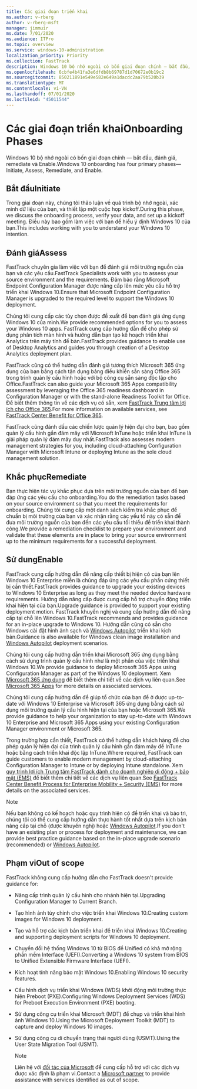 ```yaml
---
title: Các giai đoạn triển khai
ms.author: v-rberg
author: v-rberg-msft
manager: jimmuir
ms.date: 7/01/2020
ms.audience: ITPro
ms.topic: overview
ms.service: windows-10-administration
localization_priority: Priority
ms.collection: FastTrack
description: Windows 10 bộ nhớ ngoài có bốn giai đoạn chính — bắt đầu, đánh giá, remediate và Enable.
ms.openlocfilehash: 6cbfe4b41fa3e6dfdb8b69787d1d70672e0b19c2
ms.sourcegitcommit: 850211891e549e582e649a1dacdc2aa79b520b39
ms.translationtype: MT
ms.contentlocale: vi-VN
ms.lasthandoff: 07/01/2020
ms.locfileid: "45011544"
---
```

# <a name="onboarding-phases"></a><span data-ttu-id="7f540-103">Các giai đoạn triển khai</span><span class="sxs-lookup"><span data-stu-id="7f540-103">Onboarding Phases</span></span>

<span data-ttu-id="7f540-104">Windows 10 bộ nhớ ngoài có bốn giai đoạn chính — bắt đầu, đánh giá, remediate và Enable.</span><span class="sxs-lookup"><span data-stu-id="7f540-104">Windows 10 onboarding has four primary phases—Initiate, Assess, Remediate, and Enable.</span></span>

## <a name="initiate"></a><span data-ttu-id="7f540-105">Bắt đầu</span><span class="sxs-lookup"><span data-stu-id="7f540-105">Initiate</span></span>

<span data-ttu-id="7f540-106">Trong giai đoạn này, chúng tôi thảo luận về quá trình bộ nhớ ngoài, xác minh dữ liệu của bạn, và thiết lập một cuộc họp kickoff.</span><span class="sxs-lookup"><span data-stu-id="7f540-106">During this phase, we discuss the onboarding process, verify your data, and set up a kickoff meeting.</span></span> <span data-ttu-id="7f540-107">Điều này bao gồm làm việc với bạn để hiểu ý định Windows 10 của bạn.</span><span class="sxs-lookup"><span data-stu-id="7f540-107">This includes working with you to understand your Windows 10 intention.</span></span>

## <a name="assess"></a><span data-ttu-id="7f540-108">Đánh giá</span><span class="sxs-lookup"><span data-stu-id="7f540-108">Assess</span></span>

<span data-ttu-id="7f540-109">FastTrack chuyên gia làm việc với bạn để đánh giá môi trường nguồn của bạn và các yêu cầu.</span><span class="sxs-lookup"><span data-stu-id="7f540-109">FastTrack Specialists work with you to assess your source environment and the requirements.</span></span> <span data-ttu-id="7f540-110">Đảm bảo rằng Microsoft Endpoint Configuration Manager được nâng cấp lên mức yêu cầu hỗ trợ triển khai Windows 10.</span><span class="sxs-lookup"><span data-stu-id="7f540-110">Ensure that Microsoft Endpoint Configuration Manager is upgraded to the required level to support the Windows 10 deployment.</span></span> 

<span data-ttu-id="7f540-111">Chúng tôi cung cấp các tùy chọn được đề xuất để bạn đánh giá ứng dụng Windows 10 của mình.</span><span class="sxs-lookup"><span data-stu-id="7f540-111">We provide recommended options for you to assess your Windows 10 apps.</span></span> <span data-ttu-id="7f540-112">FastTrack cung cấp hướng dẫn để cho phép sử dụng phân tích màn hình và hướng dẫn bạn tạo kế hoạch triển khai Analytics trên máy tính để bàn.</span><span class="sxs-lookup"><span data-stu-id="7f540-112">FastTrack provides guidance to enable use of Desktop Analytics and guides you through creation of a Desktop Analytics deployment plan.</span></span>

<span data-ttu-id="7f540-113">FastTrack cũng có thể hướng dẫn đánh giá tương thích Microsoft 365 ứng dụng của bạn bằng cách tận dụng bảng điều khiển sẵn sàng Office 365 trong trình quản lý cấu hình hoặc với bộ công cụ sẵn sàng độc lập cho Office.</span><span class="sxs-lookup"><span data-stu-id="7f540-113">FastTrack can also guide your Microsoft 365 Apps compatibility assessment by leveraging the Office 365 readiness dashboard in Configuration Manager or with the stand-alone Readiness Toolkit for Office.</span></span> <span data-ttu-id="7f540-114">Để biết thêm thông tin về các dịch vụ có sẵn, xem [FastTrack Trung tâm lợi ích cho Office 365](O365-fasttrack-benefit-for-office-365.md).</span><span class="sxs-lookup"><span data-stu-id="7f540-114">For more information on available services, see [FastTrack Center Benefit for Office 365](O365-fasttrack-benefit-for-office-365.md).</span></span> 

<span data-ttu-id="7f540-115">FastTrack cũng đánh dấu các chiến lược quản lý hiện đại cho bạn, bao gồm quản lý cấu hình gắn đám mây với Microsoft InTune hoặc triển khai InTune là giải pháp quản lý đám mây duy nhất.</span><span class="sxs-lookup"><span data-stu-id="7f540-115">FastTrack also assesses modern management strategies for you, including cloud-attaching Configuration Manager with Microsoft Intune or deploying Intune as the sole cloud management solution.</span></span>

## <a name="remediate"></a><span data-ttu-id="7f540-116">Khắc phục</span><span class="sxs-lookup"><span data-stu-id="7f540-116">Remediate</span></span>

<span data-ttu-id="7f540-117">Bạn thực hiện tác vụ khắc phục dựa trên môi trường nguồn của bạn để bạn đáp ứng các yêu cầu cho onboarding.</span><span class="sxs-lookup"><span data-stu-id="7f540-117">You do the remediation tasks based on your source environment so that you meet the requirements for onboarding.</span></span> <span data-ttu-id="7f540-118">Chúng tôi cung cấp một danh sách kiểm tra khắc phục để chuẩn bị môi trường của bạn và xác nhận rằng các yếu tố này có sẵn để đưa môi trường nguồn của bạn đến các yêu cầu tối thiểu để triển khai thành công.</span><span class="sxs-lookup"><span data-stu-id="7f540-118">We provide a remediation checklist to prepare your environment and validate that these elements are in place to bring your source environment up to the minimum requirements for a successful deployment.</span></span> 

## <a name="enable"></a><span data-ttu-id="7f540-119">Sử dung</span><span class="sxs-lookup"><span data-stu-id="7f540-119">Enable</span></span>

<span data-ttu-id="7f540-120">FastTrack cung cấp hướng dẫn để nâng cấp thiết bị hiện có của bạn lên Windows 10 Enterprise miễn là chúng đáp ứng các yêu cầu phần cứng thiết bị cần thiết.</span><span class="sxs-lookup"><span data-stu-id="7f540-120">FastTrack provides guidance to upgrade your existing devices to Windows 10 Enterprise as long as they meet the needed device hardware requirements.</span></span> <span data-ttu-id="7f540-121">Hướng dẫn nâng cấp được cung cấp hỗ trợ chuyển động triển khai hiện tại của bạn.</span><span class="sxs-lookup"><span data-stu-id="7f540-121">Upgrade guidance is provided to support your existing deployment motion.</span></span> <span data-ttu-id="7f540-122">FastTrack khuyến nghị và cung cấp hướng dẫn để nâng cấp tại chỗ lên Windows 10.</span><span class="sxs-lookup"><span data-stu-id="7f540-122">FastTrack recommends and provides guidance for an in-place upgrade to Windows 10.</span></span> <span data-ttu-id="7f540-123">Hướng dẫn cũng có sẵn cho Windows cài đặt hình ảnh sạch và [Windows Autopilot](EMS-onboarding-phases.md#windows-autopilot) triển khai kịch bản.</span><span class="sxs-lookup"><span data-stu-id="7f540-123">Guidance is also available for Windows clean image installation and [Windows Autopilot](EMS-onboarding-phases.md#windows-autopilot) deployment scenarios.</span></span> 

<span data-ttu-id="7f540-124">Chúng tôi cung cấp hướng dẫn triển khai Microsoft 365 ứng dụng bằng cách sử dụng trình quản lý cấu hình như là một phần của việc triển khai Windows 10.</span><span class="sxs-lookup"><span data-stu-id="7f540-124">We provide guidance to deploy Microsoft 365 Apps using Configuration Manager as part of the Windows 10 deployment.</span></span> <span data-ttu-id="7f540-125">Xem [Microsoft 365 ứng dụng](O365-onboarding-and-migration.md#microsoft-365-apps) để biết thêm chi tiết về các dịch vụ liên quan.</span><span class="sxs-lookup"><span data-stu-id="7f540-125">See [Microsoft 365 Apps](O365-onboarding-and-migration.md#microsoft-365-apps) for more details on associated services.</span></span>

<span data-ttu-id="7f540-126">Chúng tôi cung cấp hướng dẫn để giúp tổ chức của bạn để ở được up-to-date với Windows 10 Enterprise và Microsoft 365 ứng dụng bằng cách sử dụng môi trường quản lý cấu hình hiện tại của bạn hoặc Microsoft 365.</span><span class="sxs-lookup"><span data-stu-id="7f540-126">We provide guidance to help your organization to stay up-to-date with Windows 10 Enterprise and Microsoft 365 Apps using your existing Configuration Manager environment or Microsoft 365.</span></span>

<span data-ttu-id="7f540-127">Trong trường hợp cần thiết, FastTrack có thể hướng dẫn khách hàng để cho phép quản lý hiện đại của trình quản lý cấu hình gắn đám mây để InTune hoặc bằng cách triển khai độc lập InTune.</span><span class="sxs-lookup"><span data-stu-id="7f540-127">Where required, FastTrack can guide customers to enable modern management by cloud-attaching Configuration Manager to Intune or by deploying Intune standalone.</span></span> <span data-ttu-id="7f540-128">Xem [quy trình lợi ích Trung tâm FastTrack dành cho doanh nghiệp di động + bảo mật (EMS)](EMS-fasttrack-process.md) để biết thêm chi tiết về các dịch vụ liên quan.</span><span class="sxs-lookup"><span data-stu-id="7f540-128">See [FastTrack Center Benefit Process for Enterprise Mobility + Security (EMS)](EMS-fasttrack-process.md) for more details on the associated services.</span></span>

> [!NOTE]
> <span data-ttu-id="7f540-129">Nếu bạn không có kế hoạch hoặc quy trình hiện có để triển khai và bảo trì, chúng tôi có thể cung cấp hướng dẫn thực hành tốt nhất dựa trên kịch bản nâng cấp tại chỗ (được khuyến nghị) hoặc [Windows Autopilot](EMS-onboarding-phases.md#windows-autopilot).</span><span class="sxs-lookup"><span data-stu-id="7f540-129">If you don't have an existing plan or process for deployment and maintenance, we can provide best practice guidance based on the in-place upgrade scenario (recommended) or [Windows Autopilot](EMS-onboarding-phases.md#windows-autopilot).</span></span>

## <a name="out-of-scope"></a><span data-ttu-id="7f540-130">Phạm vi</span><span class="sxs-lookup"><span data-stu-id="7f540-130">Out of scope</span></span>

<span data-ttu-id="7f540-131">FastTrack không cung cấp hướng dẫn cho:</span><span class="sxs-lookup"><span data-stu-id="7f540-131">FastTrack doesn't provide guidance for:</span></span>

- <span data-ttu-id="7f540-132">Nâng cấp trình quản lý cấu hình cho nhánh hiện tại.</span><span class="sxs-lookup"><span data-stu-id="7f540-132">Upgrading Configuration Manager to Current Branch.</span></span>
- <span data-ttu-id="7f540-133">Tạo hình ảnh tùy chỉnh cho việc triển khai Windows 10.</span><span class="sxs-lookup"><span data-stu-id="7f540-133">Creating custom images for Windows 10 deployment.</span></span>
- <span data-ttu-id="7f540-134">Tạo và hỗ trợ các kịch bản triển khai để triển khai Windows 10.</span><span class="sxs-lookup"><span data-stu-id="7f540-134">Creating and supporting deployment scripts for Windows 10 deployment.</span></span>
- <span data-ttu-id="7f540-135">Chuyển đổi hệ thống Windows 10 từ BIOS để Unified có khả mở rộng phần mềm Interface (UEFI).</span><span class="sxs-lookup"><span data-stu-id="7f540-135">Converting a Windows 10 system from BIOS to Unified Extensible Firmware Interface (UEFI).</span></span>
- <span data-ttu-id="7f540-136">Kích hoạt tính năng bảo mật Windows 10.</span><span class="sxs-lookup"><span data-stu-id="7f540-136">Enabling Windows 10 security features.</span></span> 
- <span data-ttu-id="7f540-137">Cấu hình dịch vụ triển khai Windows (WDS) khởi động môi trường thực hiện Preboot (PXE).</span><span class="sxs-lookup"><span data-stu-id="7f540-137">Configuring Windows Deployment Services (WDS) for Preboot Execution Environment (PXE) booting.</span></span>
- <span data-ttu-id="7f540-138">Sử dụng công cụ triển khai Microsoft (MDT) để chụp và triển khai hình ảnh Windows 10.</span><span class="sxs-lookup"><span data-stu-id="7f540-138">Using the Microsoft Deployment Toolkit (MDT) to capture and deploy Windows 10 images.</span></span>
- <span data-ttu-id="7f540-139">Sử dụng công cụ di chuyển trạng thái người dùng (USMT).</span><span class="sxs-lookup"><span data-stu-id="7f540-139">Using the User State Migration Tool (USMT).</span></span>

  > [!NOTE]
  > <span data-ttu-id="7f540-140">Liên hệ với [đối tác của Microsoft](https://go.microsoft.com/fwlink/?linkid=2080150) để cung cấp hỗ trợ với các dịch vụ được xác định là phạm vi.</span><span class="sxs-lookup"><span data-stu-id="7f540-140">Contact a [Microsoft partner](https://go.microsoft.com/fwlink/?linkid=2080150) to provide assistance with services identified as out of scope.</span></span>

 